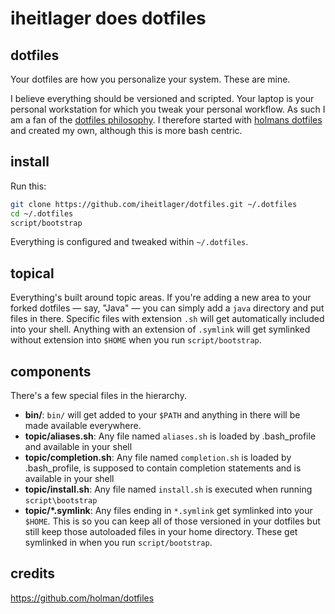 # iheitlager does dotfiles

## dotfiles

Your dotfiles are how you personalize your system. These are mine.

I believe everything should be versioned and scripted.  Your laptop is your personal workstation for which you tweak your personal workflow. As such I am a fan of the [dotfiles philosophy](https://dotfiles.github.io/). 
I therefore started with [holmans dotfiles](https://github.com/holman/dotfiles) and created my own, although this is more bash centric.

## install

Run this:

```sh
git clone https://github.com/iheitlager/dotfiles.git ~/.dotfiles
cd ~/.dotfiles
script/bootstrap
```

Everything is configured and tweaked within `~/.dotfiles`.

## topical

Everything's built around topic areas. If you're adding a new area to your
forked dotfiles — say, "Java" — you can simply add a `java` directory and put
files in there. Specific files with extension `.sh` will get automatically
included into your shell. Anything with an extension of `.symlink` will get
symlinked without extension into `$HOME` when you run `script/bootstrap`.


## components

There's a few special files in the hierarchy.

- **bin/**: `bin/` will get added to your `$PATH` and anything in there will be made available everywhere.
- **topic/aliases.sh**: Any file named `aliases.sh` is loaded by .bash_profile and available in your shell
- **topic/completion.sh**: Any file named `completion.sh` is loaded by .bash_profile, is supposed to contain completion statements and is available in your shell
- **topic/install.sh**: Any file named `install.sh` is executed when running `script\bootstrap`
- **topic/\*.symlink**: Any files ending in `*.symlink` get symlinked into
  your `$HOME`. This is so you can keep all of those versioned in your dotfiles
  but still keep those autoloaded files in your home directory. These get
  symlinked in when you run `script/bootstrap`.

## credits
https://github.com/holman/dotfiles
